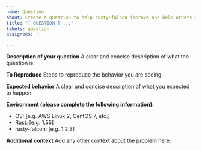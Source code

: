 ```yaml
---
name: Question
about: Create a question to help rusty-falcon improve and help others within the community.
title: "[ QUESTION ] ..."
labels: question
assignees: ''

---
```


**Description of your question**
A clear and concise description of what the question is.

**To Reproduce**
Steps to reproduce the behavior you are seeing.

**Expected behavior**
A clear and concise description of what you expected to happen.

**Environment (please complete the following information):**
 - OS: [e.g. AWS Linux 2, CentOS 7, etc.]
 - Rust: [e.g. 1.55]
 - rusty-falcon: [e.g. 1.2.3]

**Additional context**
Add any other context about the problem here.
